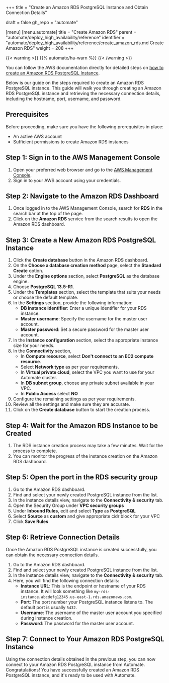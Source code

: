 +++
title = "Create an Amazon RDS PostgreSQL Instance and Obtain Connection Details"

draft = false
gh_repo = "automate"

[menu]
  [menu.automate]
    title = "Create Amazon RDS"
    parent = "automate/deploy_high_availability/reference"
    identifier = "automate/deploy_high_availability/reference/create_amazon_rds.md Create Amazon RDS"
    weight = 208
+++

{{< warning >}}
{{% automate/ha-warn %}}
{{< /warning >}}

You can follow the AWS documentation directly for detailed steps on [how to create an Amazon RDS PostgreSQL Instance](https://docs.aws.amazon.com/opensearch-service/latest/developerguide/createupdatedomains.html).

Below is our guide on the steps required to create an Amazon RDS PostgreSQL instance. This guide will walk you through creating an Amazon RDS PostgreSQL instance and retrieving the necessary connection details, including the hostname, port, username, and password.

## Prerequisites

Before proceeding, make sure you have the following prerequisites in place:

- An active AWS account
- Sufficient permissions to create Amazon RDS instances

## Step 1: Sign in to the AWS Management Console

1. Open your preferred web browser and go to the [AWS Management Console](https://console.aws.amazon.com/).
1. Sign in to your AWS account using your credentials.

## Step 2: Navigate to the Amazon RDS Dashboard

1. Once logged in to the AWS Management Console, search for **RDS** in the search bar at the top of the page.
1. Click on the **Amazon RDS** service from the search results to open the Amazon RDS dashboard.

## Step 3: Create a New Amazon RDS PostgreSQL Instance

1. Click the **Create database** button in the Amazon RDS dashboard.
1. On the **Choose a database creation method** page, select the **Standard Create** option.
1. Under the **Engine options** section, select **PostgreSQL** as the database engine.
1. Choose **PostgreSQL 13.5-R1**.
1. Under the **Templates** section, select the template that suits your needs or choose the default template.
1. In the **Settings** section, provide the following information:
   - **DB instance identifier**: Enter a unique identifier for your RDS instance.
   - **Master username**: Specify the username for the master user account.
   - **Master password**: Set a secure password for the master user account.
1. In the **Instance configuration** section, select the appropriate instance size for your needs.
1. In the **Connectivity** section,
    - In **Compute resource**, select **Don't connect to an EC2 compute resource**.
    - Select **Network type** as per your requirements.
    - In **Virtual private cloud**, select the VPC you want to use for your Automate cluster.
    - In **DB subnet group**, choose any private subnet available in your VPC.
    - In **Public Access** select **NO**
1. Configure the remaining settings as per your requirements.
1. Review all the settings and make sure they are accurate.
1. Click on the **Create database** button to start the creation process.

## Step 4: Wait for the Amazon RDS Instance to be Created

1. The RDS instance creation process may take a few minutes. Wait for the process to complete.
1. You can monitor the progress of the instance creation on the Amazon RDS dashboard.

## Step 5: Open the port in the RDS security group

1. Go to the Amazon RDS dashboard.
1. Find and select your newly created PostgreSQL instance from the list.
1. In the instance details view, navigate to the **Connectivity & security** tab.
1. Open the Security Group under **VPC security groups**
1. Under **Inbound Rules**, edit and select **Type** as **PostgreSQL**
1. Select **Source** as **custom** and give appropriate cidr block for your VPC
1. Click **Save Rules**

## Step 6: Retrieve Connection Details

Once the Amazon RDS PostgreSQL instance is created successfully, you can obtain the necessary connection details.

1. Go to the Amazon RDS dashboard.
1. Find and select your newly created PostgreSQL instance from the list.
1. In the instance details view, navigate to the **Connectivity & security** tab.
1. Here, you will find the following connection details:
   - **Instance URL**: This is the endpoint or hostname of your RDS instance. It will look something like `my-rds-instance.abcdefg12345.us-east-1.rds.amazonaws.com`.
   - **Port**: The port number your PostgreSQL instance listens to. The default port is usually `5432`.
   - **Username**: The username of the master user account you specified during instance creation.
   - **Password**: The password for the master user account.

## Step 7: Connect to Your Amazon RDS PostgreSQL Instance

Using the connection details obtained in the previous step, you can now connect to your Amazon RDS PostgreSQL instance from Automate.
Congratulations! You have successfully created an Amazon RDS PostgreSQL instance, and it's ready to be used with Automate.
